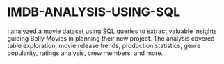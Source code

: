# IMDB-ANALYSIS-USING-SQL
I analyzed a movie dataset using SQL queries to extract valuable insights guiding Bolly Movies in planning their new project. The analysis covered table exploration, movie release trends, production statistics, genre popularity, ratings analysis, crew members, and more.
